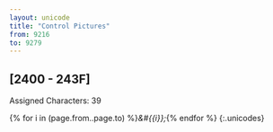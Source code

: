 ```yaml
---
layout: unicode
title: "Control Pictures"
from: 9216
to: 9279
---
```


## 	[2400 - 243F]

Assigned Characters: 39

{% for i in (page.from..page.to) %}<i>&#{{i}};</i>{% endfor %}
{:.unicodes}
